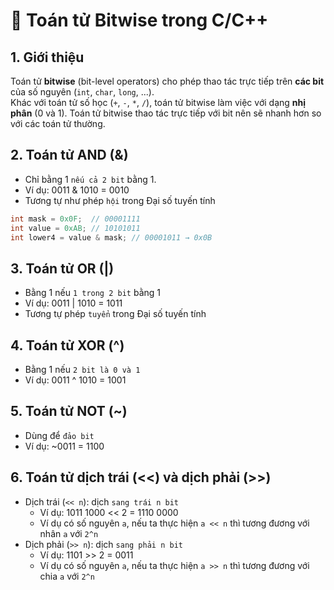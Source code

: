 # 🧮 Toán tử Bitwise trong C/C++

## 1. Giới thiệu

Toán tử **bitwise** (bit-level operators) cho phép thao tác trực tiếp trên **các bit** của số nguyên (`int`, `char`, `long`, ...).  
Khác với toán tử số học (`+`, `-`, `*`, `/`), toán tử bitwise làm việc với dạng **nhị phân** (0 và 1).
Toán tử bitwise thao tác trực tiếp với bit nên sẽ nhanh hơn so với các toán tử thường.

## 2. Toán tử AND (&)

- Chỉ bằng 1 `nếu cả 2 bit` bằng 1.
- Ví dụ: 0011 & 1010 = 0010
- Tương tự như phép `hội` trong Đại số tuyến tính

```cpp
int mask = 0x0F;  // 00001111
int value = 0xAB; // 10101011
int lower4 = value & mask; // 00001011 → 0x0B
```

## 3. Toán tử OR (|)

- Bằng 1 nếu `1 trong 2 bit` bằng 1
- Ví dụ: 0011 | 1010 = 1011
- Tương tự phép `tuyển` trong Đại số tuyến tính

## 4. Toán tử XOR (^)

- Bằng 1 nếu `2 bit là 0 và 1`
- Ví dụ: 0011 ^ 1010 = 1001

## 5. Toán tử NOT (~)

- Dùng để `đảo bit`
- Ví dụ: ~0011 = 1100

## 6. Toán tử dịch trái (<<) và dịch phải (>>)

- Dịch trái (`<< n`): dịch `sang trái n bit`
  - Ví dụ: 1011 1000 << 2 = 1110 0000
  - Ví dụ có số nguyên `a`, nếu ta thực hiện `a << n` thì tương đương với nhân `a` với `2^n`
- Dịch phải (`>> n`): dịch `sang phải n bit`
  - Ví dụ: 1101 >> 2 = 0011
  - Ví dụ có số nguyên `a`, nếu ta thực hiện `a >> n` thì tương đương với chia `a` với `2^n`
